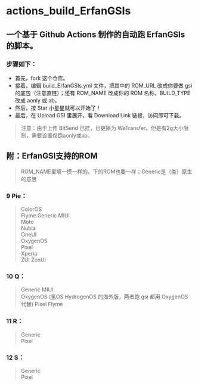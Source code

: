 # actions_build_ErfanGSIs  

## 一个基于 Github Actions 制作的自动跑 ErfanGSIs 的脚本。 
### 步骤如下： 
- 首先，fork 这个仓库。 
- 接着，编辑 build_ErfanGSIs.yml 文件，把其中的 ROM_URL 改成你要做 gsi 的底包（注意直链）；还有 ROM_NAME 改成你的 ROM 名称，BUILD_TYPE 改成 aonly 或 ab。 
- 然后，按 Star 小星星就可以开始了！ 
- 最后，在 Upload GSI 里展开，看 Download Link 链接，访问即可下载。 

> 注意：由于上传 BitSend 已挂，已更换为 WeTransfer。但是有2g大小限制，需要设置仅跑aonly或ab。

## 附：ErfanGSI支持的ROM ##
> ROM_NAME里填一摸一样的，下的ROM也要一样；Generic是（类）原生的意思
### 9 Pie： ### 
> ColorOS	
Flyme
Generic
MIUI	
Moto	
Nubia	
OneUI	
OxygenOS	
Pixel	
Xperia	
ZUI	
ZenUI
### 10 Q： ###
> Generic
MIUI	
OxygenOS (氢OS HydrogenOS 的海外版，两者跑 gsi 都用 OxygenOS 代替)
Pixel
Flyme
### 11 R： ##
> Generic	
Pixel
### 12 S： ##
> Generic	
Pixel
